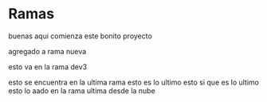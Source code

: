 # Ramas
buenas aqui comienza este bonito proyecto

agregado a rama nueva

esto va en la rama dev3

esto se encuentra en la ultima rama
esto es lo ultimo
esto si que es lo ultimo
esto lo aado en la rama ultima desde la nube
